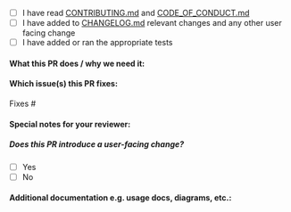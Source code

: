 <!--  Thanks for sending a pull request!  Here are some tips for you:

1. If this is your first time, take a look at our developer guide (TODO link dev guide)!
2. Make sure to check these marks:
-->
* [ ] I have read [CONTRIBUTING.md](../CONTRIBUTING.md) and [CODE_OF_CONDUCT.md](../CODE_OF_CONDUCT.md)
* [ ] I have added to [CHANGELOG.md](../CHANGELOG.md) relevant changes and any other user facing change
* [ ] I have added or ran the appropriate tests
<!--
3. If the PR is unfinished, mark it as `[WIP]` in the title
-->

#### What this PR does / why we need it:

#### Which issue(s) this PR fixes:

<!--
*Automatically closes linked issue when PR is merged.
Usage: `Fixes #<issue number>`, or `Fixes (paste link of issue)`.
_If there is no related issue, do not use `Fixes`_*
-->
Fixes #

#### Special notes for your reviewer:

##### Does this PR introduce a user-facing change?
* [ ] Yes
* [ ] No

#### Additional documentation e.g. usage docs, diagrams, etc.:

<!--
This section can be blank if this pull request does not require additional resources.
-->
```docs

```
